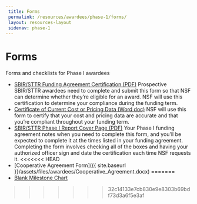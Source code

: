 ```yaml
---
 title: Forms
 permalink: /resources/awardees/phase-1/forms/
 layout: resources-layout
 sidenav: phase-1
---
```

# Forms

Forms and checklists for Phase I awardees

- [SBIR/STTR Funding Agreement Certification (PDF)]({{site.baseurl}}/assets/files/awardees/SBIR_STTR_Funding_Agreement.pdf)
Prospective SBIR/STTR awardees need to complete and submit this form so that NSF can determine whether they’re eligible for an award. NSF will use this certification to determine your compliance during the funding term.
- [Certificate of Current Cost or Pricing Data (Word doc)]({{site.baseurl}}/assets/files/awardees/Certificate_of_Current_Cost.docx)
NSF will use this form to certify that your cost and pricing data are accurate and that you’re compliant throughout your funding term.
- [SBIR/STTR Phase I Report Cover Page (PDF)]({{site.baseurl}}/assets/files/awardees/SBIR-STTR_Revised_Report_Cover.pdf)
Your Phase I funding agreement notes when you need to complete this form, and you’ll be expected to complete it at the times listed in your funding agreement. Completing the form involves checking all of the boxes and having your authorized officer sign and date the certification each time NSF requests it.
<<<<<<< HEAD
- [Cooperative Agreement Form]({{ site.baseurl }}/assets/files/awardees/Cooperative_Agreement.docx)
=======
- [Blank Milestone Chart]({{site.baseurl}}/assets/files/awardees/Blank_Milestone_Chart.xlsx)
>>>>>>> 32c14133e7cb830e9e8303b69bdf73d3a6f5e3af
